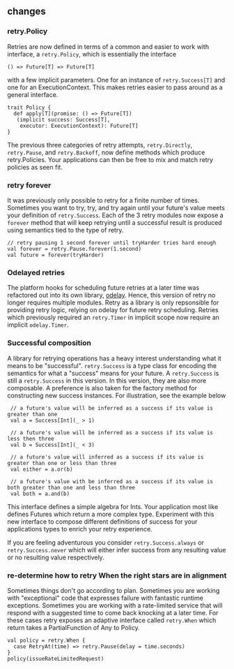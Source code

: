 ## changes

### retry.Policy

Retries are now defined in terms of a common and easier to work with interface, a `retry.Policy`, which is essentially the interface

    () => Future[T] => Future[T]
    
with a few implicit parameters. One for an instance of `retry.Success[T]` and one for an ExecutionContext.
This makes retries easier to pass around as a general interface.

    trait Policy {
      def apply[T](promise: () => Future[T])
       (implicit success: Success[T],
        executor: ExecutionContext): Future[T]    
    }

The previous three categories of retry attempts, `retry.Directly`, `retry.Pause`, and `retry.Backoff`, now define methods which produce retry.Policies. Your applications can then be free to mix and match retry policies as seen fit.

### retry forever

It was previously only possible to retry for a finite number of times. Sometimes you want to try, try, and try again until your future's value meets your definition of `retry.Success`. Each of the 3 retry modules now expose a `forever` method that will keep retrying until a successful result is produced using semantics tied to the type of retry.

    // retry pausing 1 second forever until tryHarder tries hard enough
    val forever = retry.Pause.forever(1.second)
    val future = forever(tryHarder)
   

### Odelayed retries

The platform hooks for scheduling future retries at a later time was refactored out into its own library, [odelay](https://github.com/softprops/odelay#readme). Hence, this version of retry no longer requires multiple modules. Retry as a library is only repsonsible for providing retry logic, relying on odelay for future retry scheduling. Retries which previously required an `retry.Timer` in implicit scope now require an implicit `odelay.Timer`.

### Successful composition

A library for retrying operations has a heavy interest understanding what it means to be "successful". `retry.Success` is a type class for encoding the semantics for what a "success" means for your future. A `retry.Success` is still a `retry.Success` in this version. In this version, they are also more composable. A preference is also taken for the factory method for constructing new success instances. For illustration, see the example below

     // a future's value will be inferred as a success if its value is greater than one
     val a = Success[Int](_ > 1)
     
     // a future's value will be inferred as a success if its value is less then three
     val b = Success[Int](_ < 3)
     
     // a future's value will inferred as a success if its value is greater than one or less than three
     val either = a.or(b)
     
     // a future's value with be inferred as a success if its value is both greater than one and less than three
     val both = a.and(b)
     
This interface defines a simple algebra for Ints. Your application most like defines Futures which return a more complex type. Experiment with this new interface to compose different definitions of success for your applications types to enrich your retry experience.
     
If you are feeling adventurous you consider `retry.Success.always` or `retry.Success.never` which will either infer success from any resulting value
or no resulting value respectively.

### re-determine how to retry When the right stars are in alignment

Sometimes things don't go according to plan. Sometimes you are working with "exceptional" code that expresses failure with fantastic runtime exceptions.
Sometimes you are working with a rate-limited service that will respond with a suggested time to come back knocking at a later time.
For these cases retry exposes an adaptive interface called `retry.When` which return takes a PartialFunction of Any to Policy.

    val policy = retry.When {
      case RetryAt(time) => retry.Pause(delay = time.seconds)
    }
    policy(issueRateLimitedRequest)
